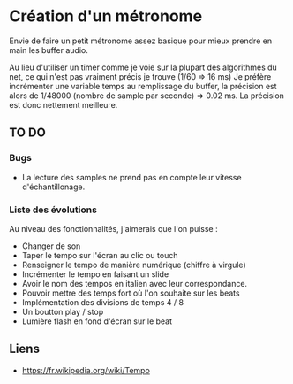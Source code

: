 # Création d'un métronome

Envie de faire un petit métronome assez basique pour mieux prendre en main les buffer audio.

Au lieu d'utiliser un timer comme je voie sur la plupart des algorithmes du net, ce qui n'est pas vraiment précis je trouve (1/60 => 16 ms) 
Je préfère incrémenter une variable temps au remplissage du buffer, la précision est alors de 1/48000 (nombre de sample par seconde) => 0.02 ms.
La précision est donc nettement meilleure.

## TO DO

### Bugs 

- La lecture des samples ne prend pas en compte leur vitesse d'échantillonage.

### Liste des évolutions

Au niveau des fonctionnalités, j'aimerais que l'on puisse : 
- Changer de son
- Taper le tempo sur l'écran au clic ou touch
- Renseigner le tempo de manière numérique (chiffre à virgule)
- Incrémenter le tempo en faisant un slide
- Avoir le nom des tempos en italien avec leur correspondance.
- Pouvoir mettre des temps fort où l'on souhaite sur les beats
- Implémentation des divisions de temps 4 / 8 
- Un boutton play / stop
- Lumière flash en fond d'écran sur le beat


## Liens 
- https://fr.wikipedia.org/wiki/Tempo